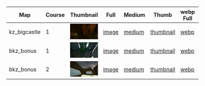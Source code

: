 | Map | Course | Thumbnail | Full | Medium | Thumb | webp Full | webp Medium | webp Thumb |
|-----|--------|-----------|------|--------|-------|-----------|-------------|------------|
|kz_bigcastle|1|![1](webp/thumbnail/kz_bigcastle/1.webp?raw=true)|[image](full/kz_bigcastle/1.jpg?raw=true)|[medium](medium/kz_bigcastle/1.jpg?raw=true)|[thumbnail](thumbnail/kz_bigcastle/1.jpg?raw=true)|[webp](webp/full/kz_bigcastle/1.webp?raw=true)|[medium](webp/medium/kz_bigcastle/1.webp?raw=true)|[thumbnail](webp/thumbnail/kz_bigcastle/1.webp?raw=true)|
|bkz_bonus|1|![1](webp/thumbnail/bkz_bonus/1.webp?raw=true)|[image](full/bkz_bonus/1.jpg?raw=true)|[medium](medium/bkz_bonus/1.jpg?raw=true)|[thumbnail](thumbnail/bkz_bonus/1.jpg?raw=true)|[webp](webp/full/bkz_bonus/1.webp?raw=true)|[medium](webp/medium/bkz_bonus/1.webp?raw=true)|[thumbnail](webp/thumbnail/bkz_bonus/1.webp?raw=true)|
|bkz_bonus|2|![2](webp/thumbnail/bkz_bonus/2.webp?raw=true)|[image](full/bkz_bonus/2.jpg?raw=true)|[medium](medium/bkz_bonus/2.jpg?raw=true)|[thumbnail](thumbnail/bkz_bonus/2.jpg?raw=true)|[webp](webp/full/bkz_bonus/2.webp?raw=true)|[medium](webp/medium/bkz_bonus/2.webp?raw=true)|[thumbnail](webp/thumbnail/bkz_bonus/2.webp?raw=true)|